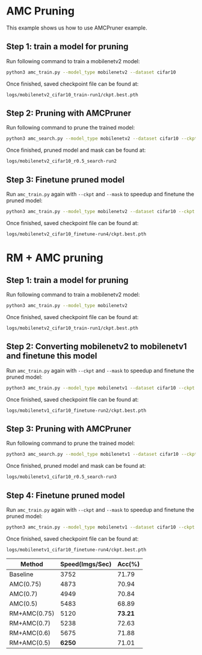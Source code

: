 # AMC Pruning
This example shows us how to use AMCPruner example.

## Step 1: train a model for pruning
Run following command to train a mobilenetv2 model:
```bash
python3 amc_train.py --model_type mobilenetv2 --dataset cifar10
```
Once finished, saved checkpoint file can be found at:
```
logs/mobilenetv2_cifar10_train-run1/ckpt.best.pth
```

## Step 2: Pruning with AMCPruner
Run following command to prune the trained model:
```bash
python3 amc_search.py --model_type mobilenetv2 --dataset cifar10 --ckpt logs/mobilenetv2_cifar10_train-run1/ckpt.best.pth --flops_ratio 0.5
```
Once finished, pruned model and mask can be found at:
```
logs/mobilenetv2_cifar10_r0.5_search-run2
```

## Step 3: Finetune pruned model
Run `amc_train.py` again with `--ckpt` and `--mask` to speedup and finetune the pruned model:
```bash
python3 amc_train.py --model_type mobilenetv2 --dataset cifar10 --ckpt logs/mobilenetv2_cifar10_r0.5_search-run2/best_model.pth --mask logs/mobilenetv2_cifar10_r0.5_search-run2/best_mask.pth
```
Once finished, saved checkpoint file can be found at:
```
logs/mobilenetv2_cifar10_finetune-run4/ckpt.best.pth
```

# RM + AMC pruning

## Step 1: train a model for pruning
Run following command to train a mobilenetv2 model:
```bash
python3 amc_train.py --model_type mobilenetv2
```
Once finished, saved checkpoint file can be found at:
```
logs/mobilenetv2_cifar10_train-run1/ckpt.best.pth
```

## Step 2: Converting mobilenetv2 to mobilenetv1 and finetune this model
Run `amc_train.py` again with `--ckpt` and `--mask` to speedup and finetune the pruned model:
```bash
python3 amc_train.py --model_type mobilenetv1 --dataset cifar10 --ckpt logs/mobilenetv2_cifar10_train-run1/ckpt.best.pth
```
Once finished, saved checkpoint file can be found at:
```
logs/mobilenetv1_cifar10_finetune-run2/ckpt.best.pth
```

## Step 3: Pruning with AMCPruner
Run following command to prune the trained model:
```bash
python3 amc_search.py --model_type mobilenetv1 --dataset cifar10 --ckpt logs/mobilenetv1_cifar10_finetune-run2/ckpt.best.pth --flops_ratio 0.5
```
Once finished, pruned model and mask can be found at:
```
logs/mobilenetv1_cifar10_r0.5_search-run3
```

## Step 4: Finetune pruned model
Run `amc_train.py` again with `--ckpt` and `--mask` to speedup and finetune the pruned model:
```bash
python3 amc_train.py --model_type mobilenetv1 --dataset cifar10 --ckpt logs/mobilenetv1_cifar10_r0.5_search-run3/best_model.pth --mask logs/mobilenetv1_cifar10_r0.5_search-run3/best_mask.pth
```
Once finished, saved checkpoint file can be found at:
```
logs/mobilenetv1_cifar10_finetune-run4/ckpt.best.pth
```
| Method | Speed(Imgs/Sec) | Acc(%)|
| ----------------- | ----------------- | ---------- |
|Baseline|3752|71.79|
|AMC(0.75)|4873|70.94|
|AMC(0.7)|4949|70.84|
|AMC(0.5)|5483|68.89|
|RM+AMC(0.75)|5120|**73.21**|
|RM+AMC(0.7)|5238|72.63|
|RM+AMC(0.6)|5675|71.88|
|RM+AMC(0.5)|**6250**|71.01|
